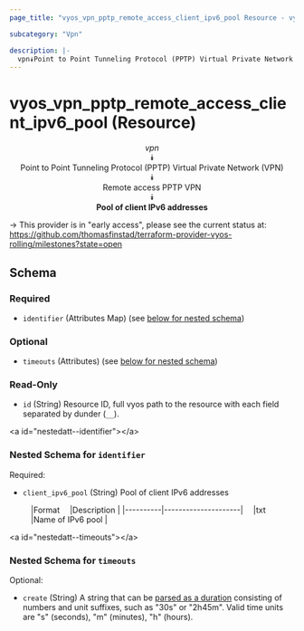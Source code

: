 ```yaml
---
page_title: "vyos_vpn_pptp_remote_access_client_ipv6_pool Resource - vyos"

subcategory: "Vpn"

description: |- 
  vpn⯯Point to Point Tunneling Protocol (PPTP) Virtual Private Network (VPN)⯯Remote access PPTP VPN⯯Pool of client IPv6 addresses
---
```


# vyos_vpn_pptp_remote_access_client_ipv6_pool (Resource)
<center>

*vpn*  
⯯  
Point to Point Tunneling Protocol (PPTP) Virtual Private Network (VPN)  
⯯  
Remote access PPTP VPN  
⯯  
**Pool of client IPv6 addresses**


</center>

-> This provider is in "early access", please see the current status at: https://github.com/thomasfinstad/terraform-provider-vyos-rolling/milestones?state=open

## Schema

### Required

- `identifier` (Attributes Map) (see [below for nested schema](#nestedatt--identifier))

### Optional

- `timeouts` (Attributes) (see [below for nested schema](#nestedatt--timeouts))

### Read-Only

- `id` (String) Resource ID, full vyos path to the resource with each field separated by dunder (`__`).

&lt;a id=&#34;nestedatt--identifier&#34;&gt;&lt;/a&gt;
### Nested Schema for `identifier`

Required:

- `client_ipv6_pool` (String) Pool of client IPv6 addresses

    &emsp;|Format  &emsp;|Description        |
    |----------|---------------------|
    &emsp;|txt     &emsp;|Name of IPv6 pool  |


&lt;a id=&#34;nestedatt--timeouts&#34;&gt;&lt;/a&gt;
### Nested Schema for `timeouts`

Optional:

- `create` (String) A string that can be [parsed as a duration](https://pkg.go.dev/time#ParseDuration) consisting of numbers and unit suffixes, such as &#34;30s&#34; or &#34;2h45m&#34;. Valid time units are &#34;s&#34; (seconds), &#34;m&#34; (minutes), &#34;h&#34; (hours).  
